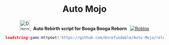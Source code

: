 <br>

<div align="center"><h1><b>Auto Mojo</b></h1></div>

<p align="center">
  <a href="https://discord.gg/XvYaxzDd">
  <img src="https://assets-global.website-files.com/6257adef93867e50d84d30e2/636e0a6a49cf127bf92de1e2_icon_clyde_blurple_RGB.svg" alt="Discord" width="32" height="32">
</a>
  <strong>&nbsp;&nbsp;Auto Rebirth script for Booga Booga Reborn&nbsp;&nbsp;</strong>
  <a href="https://www.roblox.com/games/11729688377/Booga-Booga#!/game-instances">
    <img src="https://img.shields.io/badge/Roblox-000000?style=for-the-badge&logo=roblox&logoColor=white" alt="Roblox">
  </a>
</p>

```lua
loadstring(game:HttpGet('https://github.com/Unrefundable/Auto-Mojo/releases/latest/download/Auto.Rebirth.luau'))()
```

